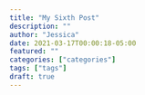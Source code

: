 ```yaml
---
title: "My Sixth Post"
description: ""
author: "Jessica"
date: 2021-03-17T00:00:18-05:00
featured: ""
categories: ["categories"]
tags: ["tags"]
draft: true
---
```

